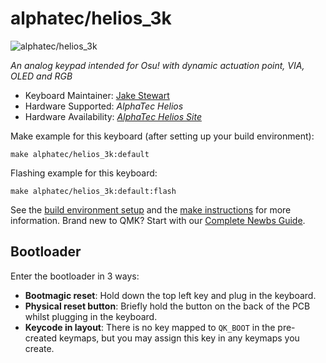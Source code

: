 # alphatec/helios_3k
![alphatec/helios_3k]([https://media.discordapp.net/attachments/1007286874525667470/1138624777045684345/cV64ZQW.jpeg?width=913&height=685](https://media.discordapp.net/attachments/1088102287601324113/1108066765524713542/untitl34534543ed.png?width=1218&height=685))

*An analog keypad intended for Osu! with dynamic actuation point, VIA, OLED and RGB*

* Keyboard Maintainer: [Jake Stewart](https://github.com/RephlexZero)
* Hardware Supported: *AlphaTec Helios*
* Hardware Availability: *[AlphaTec Helios Site](https://alphatecboards.com/product/helios-hall-effect-keypad/)*

Make example for this keyboard (after setting up your build environment):

    make alphatec/helios_3k:default

Flashing example for this keyboard:

    make alphatec/helios_3k:default:flash

See the [build environment setup](https://docs.qmk.fm/#/getting_started_build_tools) and
the [make instructions](https://docs.qmk.fm/#/getting_started_make_guide) for more information. Brand new to QMK? Start
with our [Complete Newbs Guide](https://docs.qmk.fm/#/newbs).

## Bootloader

Enter the bootloader in 3 ways:

* **Bootmagic reset**: Hold down the top left key and plug in the keyboard.
* **Physical reset button**: Briefly hold the button on the back of the PCB whilst plugging in the keyboard.
* **Keycode in layout**: There is no key mapped to `QK_BOOT` in the pre-created keymaps, but you may assign this key in any keymaps you create.
